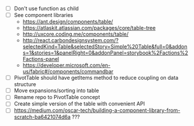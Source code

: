  - [ ] Don't use function as child
 - [ ] See component libraries
    - https://ant.design/components/table/
    - https://atlaskit.atlassian.com/packages/core/table-tree
    - http://uxcore.coding.me/components/table/
    - http://react.carbondesignsystem.com/?selectedKind=Table&selectedStory=Simple%20Table&full=0&addons=1&stories=1&panelRight=0&addonPanel=storybook%2Factions%2Factions-panel
    - https://developer.microsoft.com/en-us/fabric#/components/commandbar
 - [ ] PivotTable should have getItems method to reduce coupling on data structure
 - [ ] Move expansions/sorting into table
 - [ ] Rename repo to PivotTable concept
 - [ ] Create simple version of the table with convenient API
 - [ ] https://medium.com/oscar-tech/building-a-component-library-from-scratch-ba6421074d6a ???
